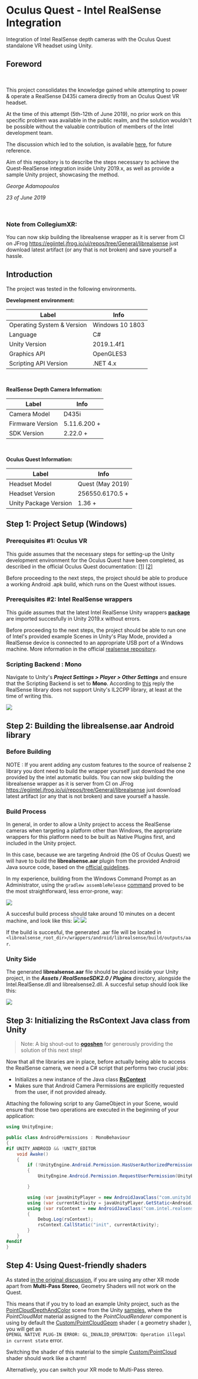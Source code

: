 # Oculus Quest - Intel RealSense Integration
Integration of Intel RealSense depth cameras with the Oculus Quest standalone VR headset using Unity.


## Foreword

<br/>

This project consolidates the knowledge gained while attempting to power & operate a RealSense D435i camera directly from an Oculus Quest VR headset. 

At the time of this attempt (5th-12th of June 2019), no prior work on this specific problem was available in the public realm, and the solution wouldn't be possible without the valuable contribution of members of the Intel development team.

The discussion which led to the solution, is available [here](https://github.com/IntelRealSense/librealsense/issues/4155), for future reference.

Aim of this repository is to describe the steps necessary to achieve the Quest-RealSense integration inside Unity 2019.x, as well as provide a sample Unity project, showcasing the method.


_George Adamopoulos_

_23 of June 2019_

<br/>

### Note from CollegiumXR:
You can now skip building the librealsense wrapper as it is server from CI on JFrog 
https://egiintel.jfrog.io/ui/repos/tree/General/librealsense
just download latest artifact (or any that is not broken) and save yourself a hassle.

## Introduction

The project was tested in the following environments.

**Development environment:**

| Label | Info  |
|----------------------------|-----------------|
| Operating System & Version | Windows 10 1803 |
| Language                   | C#              | 
| Unity Version              | 2019.1.4f1      |
| Graphics API               | OpenGLES3       |
| Scripting API Version      | .NET 4.x        |

<br/>

**RealSense Depth Camera Information:**

| Label  |  Info  |
|----------------------------|-----------------|
| Camera Model               | D435i           |
| Firmware Version           | 5.11.6.200 +    | 
| SDK Version                | 2.22.0 +        | 

<br/>

**Oculus Quest Information:**

| Label  |  Info  |
|----------------------------|-----------------|
| Headset Model              | Quest (May 2019)|
| Headset Version            | 256550.6170.5 + | 
| Unity Package Version      | 1.36 +          | 



## Step 1: Project Setup (Windows)
### Prerequisites #1: Oculus VR
This guide assumes that the necessary steps for setting-up the Unity development environment for the Oculus Quest have been completed, as described in the official Oculus Quest documentation: [[1]](https://developer.oculus.com/documentation/quest/latest/concepts/unity-build-android/) [[2]](https://developer.oculus.com/documentation/quest/latest/concepts/unity-mobileprep/)

Before proceeding to the next steps, the project should be able to produce a working Android .apk build, which runs on the Quest without issues.

### Prerequisites #2: Intel RealSense wrappers
This guide assumes that the latest Intel RealSense Unity wrappers [**package**](https://github.com/IntelRealSense/librealsense/releases/download/v2.20.0/realsense.unitypackage) are imported succesfully in Unity 2019.x without errors. 

Before proceeding to the next steps, the project should be able to run one of Intel's provided example Scenes in Unity's Play Mode, provided a RealSense device is connected to an appropriate USB port of a Windows machine. More information in the official [realsense repository](https://github.com/IntelRealSense/librealsense/tree/master/wrappers/unity).

### Scripting Backend : Mono
Navigate to Unity's _**Project Settings > Player > Other Settings**_ and ensure that the Scripting Backend is set to **Mono**.
According to [this](https://github.com/IntelRealSense/librealsense/issues/4155#issuecomment-499363798) reply the RealSense library does not support Unity's IL2CPP library, at least at the time of writing this.

![](https://github.com/GeorgeAdamon/quest-realsense/blob/master/resources/img-scripting-backend.png)

## Step 2: Building the librealsense.aar Android library
### Before Building
NOTE : If you arent adding any custom features to the source of realsense 2 library you dont need to build the wrapper yourself just download the one provided by the intel automatic builds. 
You can now skip building the librealsense wrapper as it is server from CI on JFrog 
https://egiintel.jfrog.io/ui/repos/tree/General/librealsense
just download latest artifact (or any that is not broken) and save yourself a hassle.
### Build Process
In general, in order to allow a Unity project to access the RealSense cameras when targeting a platform other than Windows, the appropriate wrappers for this platform need to be built as Native Plugins first, and included in the Unity project.

In this case, because we are targeting Android (the OS of Oculus Quest) we will have to build the **librealsense.aar** plugin from the provided Android Java source code, based on the [official guidelines](https://github.com/IntelRealSense/librealsense/tree/master/wrappers/android). 

In my experience, building from the Windows Command Prompt as an Administrator, using the ```gradlew assembleRelease``` [command](https://github.com/IntelRealSense/librealsense/tree/master/wrappers/android#build-with-gradle) proved to be the most straightforward, less error-prone, way:

![](https://github.com/GeorgeAdamon/quest-realsense/blob/master/resources/img-gradle-build.png)

A succesful build process should take around 10 minutes on a decent machine, and look like this:
![](https://github.com/GeorgeAdamon/quest-realsense/blob/master/resources/img-gradle-build-02.png)
![](https://github.com/GeorgeAdamon/quest-realsense/blob/master/resources/img-gradle-build-04.png)

If the build is succesful, the generated .aar file will be located in 
```<librealsense_root_dir>/wrappers/android/librealsense/build/outputs/aar```.

### Unity Side
The generated **librealsense.aar** file should be placed inside your Unity project, in the _**Assets / RealSenseSDK2.0 / Plugins**_ directory, alongside the Intel.RealSense.dll and librealsense2.dll. A succesful setup should look like this:

![](https://github.com/GeorgeAdamon/quest-realsense/blob/master/resources/img-unity-plugins.png)

## Step 3: Initializing the RsContext Java class from Unity
> Note: A big shout-out to [**ogoshen**](https://github.com/ogoshen) for generously providing the solution of this next step!

Now that all the libraries are in place, before actually being able to access the RealSense camera, we need a C# script that performs two crucial jobs: 
* Initializes a new instance of the Java class [**RsContext**](https://github.com/IntelRealSense/librealsense/blob/master/wrappers/android/librealsense/src/main/java/com/intel/realsense/librealsense/RsContext.java)
* Makes sure that Android Camera Permissions are explicitly requested from the user, if not provided already.

Attaching the following script to any GameObject in your Scene, would ensure that those two operations are executed in the beginning of your application:

```c#
using UnityEngine;

public class AndroidPermissions : MonoBehaviour
{
#if UNITY_ANDROID && !UNITY_EDITOR
    void Awake()
    {
        if (!UnityEngine.Android.Permission.HasUserAuthorizedPermission(UnityEngine.Android.Permission.Camera))
        {
            UnityEngine.Android.Permission.RequestUserPermission(UnityEngine.Android.Permission.Camera);

        }

        using (var javaUnityPlayer = new AndroidJavaClass("com.unity3d.player.UnityPlayer"))
        using (var currentActivity = javaUnityPlayer.GetStatic<AndroidJavaObject>("currentActivity"))
        using (var rsContext = new AndroidJavaClass("com.intel.realsense.librealsense.RsContext"))
        {
            Debug.Log(rsContext);
            rsContext.CallStatic("init", currentActivity);
        }
    }
#endif
}
```


## Step 4: Using Quest-friendly shaders
As stated [in the original discussion](https://github.com/IntelRealSense/librealsense/issues/4155#issuecomment-522884739), if you are using any other XR mode apart from **Multi-Pass Stereo**, Geometry Shaders will not work on the Quest.

This means that if you try to load an example Unity project, such as the [PointCloudDepthAndColor](https://github.com/IntelRealSense/librealsense/blob/master/wrappers/unity/Assets/RealSenseSDK2.0/Scenes/Samples/PointCloudDepthAndColor.unity) scene from the Unity [samples](https://github.com/IntelRealSense/librealsense/tree/master/wrappers/unity/Assets/RealSenseSDK2.0/Scenes/Samples), where the _PointCloudMat_ material assigned to the _PointCloudRenderer_ component is using by default the [Custom/PointCloudGeom](https://github.com/IntelRealSense/librealsense/blob/master/wrappers/unity/Assets/RealSenseSDK2.0/Shaders/PointCloudGeom.shader) shader ( a geometry shader ), you will get an  
`OPENGL NATIVE PLUG-IN ERROR: GL_INVALID_OPERATION: Operation illegal in current state` error.

Switching the shader of this material to the simple [Custom/PointCloud](https://github.com/IntelRealSense/librealsense/blob/master/wrappers/unity/Assets/RealSenseSDK2.0/Shaders/PointCloud.shader) shader should work like a charm!  

Alternatively, you can switch your XR mode to Multi-Pass stereo.
